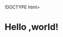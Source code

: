 
!DOCTYPE html>
<html lang="en">
<head>
<meta charset="utf-8">

<title>Hello , world!</title>
</head>
<body>
<h1>Hello ,world!</h1>

</body>
</html>
